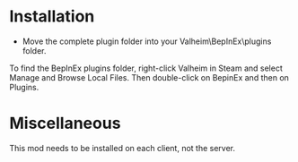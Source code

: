 # Installation

- Move the complete plugin folder into your Valheim\BepInEx\plugins folder.

To find the BepInEx plugins folder, right-click Valheim in Steam and select Manage and Browse Local Files. Then double-click on BepinEx and then on Plugins.

# Miscellaneous

This mod needs to be installed on each client, not the server.